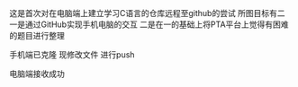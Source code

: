 这是首次对在电脑端上建立学习C语言的仓库远程至github的尝试
所图目标有二
一是通过GitHub实现手机电脑的交互
二是在一的基础上将PTA平台上觉得有困难的题目进行整理

手机端已克隆 现修改文件 进行push

电脑端接收成功
